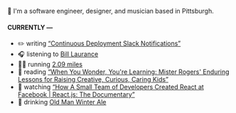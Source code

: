 👋 I'm a software engineer, designer, and musician based in Pittsburgh.

#### CURRENTLY —

* ✏️ writing [“Continuous Deployment Slack Notifications”](https://www.amoscato.com/journal/slack-deploy-notifications/)
* 🎧 listening to [Bill Laurance](https://www.last.fm/music/Bill+Laurance/_/The+Rush)
* 🏃‍♂️ running [2.09 miles](https://www.strava.com/activities/10673171433)
* 📘 reading [“When You Wonder, You&#39;re Learning: Mister Rogers&#39; Enduring Lessons for Raising Creative, Curious, Caring Kids”](https://www.goodreads.com/book/show/54816403-when-you-wonder-you-re-learning)
* 🍿 watching [“How A Small Team of Developers Created React at Facebook | React.js: The Documentary”](https://youtu.be/8pDqJVdNa44)
* 🍺 drinking [Old Man Winter Ale](https://untappd.com/user/namoscato/checkin/1340389380)
